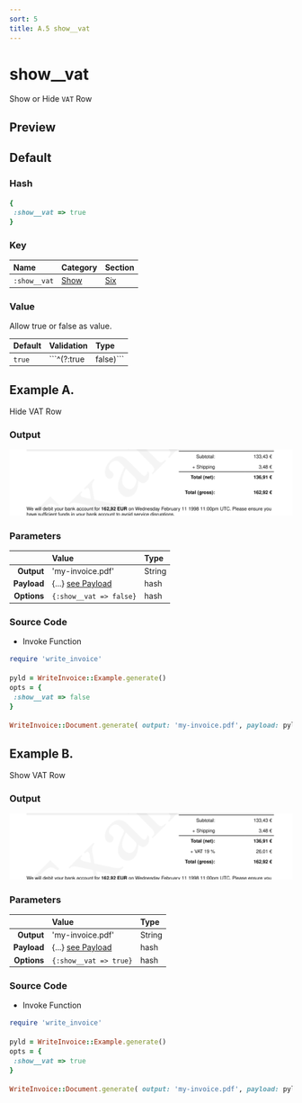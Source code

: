```yaml
---
sort: 5
title: A.5 show__vat
---
```

# show__vat

Show or Hide `VAT` Row


## Preview

<div >
    <canvas id='canvas' search=':show__vat' palette='option_detail'></canvas>
</div>
<script src="../assets/js/marker.js"></script>  

 
## Default

### Hash

```ruby
{
 :show__vat => true
} 
```

### Key

| **Name** | **Category** | **Section** |
| :--- | :--- | :--- |
| ```:show__vat``` |  [Show](./#show) | [Six](/sections/six) |

### Value

Allow true or false as value.

| **Default**| **Validation**| **Type** |
| :--- | :--- | :--- |
| ```true``` | ```^(?:true|false)``` | Boolean |

## Example A.

Hide VAT Row

### Output

<img src="../assets/images/options/show__vat--a.png">



### Parameters

| | **Value** | **Type** |
|------:|:------|:------|
| **Output** | 'my-invoice.pdf' | String |
| **Payload** | {...} [see Payload](../payload) | hash |
| **Options** | ```{:show__vat => false}``` | hash |


### Source Code

* Invoke Function

```ruby
require 'write_invoice'
 
pyld = WriteInvoice::Example.generate()
opts = {
 :show__vat => false
}
 
WriteInvoice::Document.generate( output: 'my-invoice.pdf', payload: pyld, options: opts )

```

## Example B.

Show VAT Row

### Output

<img src="../assets/images/options/show__vat--b.png">



### Parameters

| | **Value** | **Type** |
|------:|:------|:------|
| **Output** | 'my-invoice.pdf' | String |
| **Payload** | {...} [see Payload](../payload) | hash |
| **Options** | ```{:show__vat => true}``` | hash |


### Source Code

* Invoke Function

```ruby
require 'write_invoice'
 
pyld = WriteInvoice::Example.generate()
opts = {
 :show__vat => true
}
 
WriteInvoice::Document.generate( output: 'my-invoice.pdf', payload: pyld, options: opts )

```


